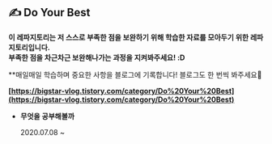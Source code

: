 ## ✍ Do Your Best
**이 레파지토리는 저 스스로 부족한 점을 보완하기 위해 학습한 자료를 모아두기 위한 레파지토리입니다.<br />부족한 점을 차근차근 보완해나가는 과정을 지켜봐주세요! :D**

**매일매일 학습하며 중요한 사항을 블로그에 기록합니다! 블로그도 한 번씩 봐주세요🥰

**[https://bigstar-vlog.tistory.com/category/Do%20Your%20Best](https://bigstar-vlog.tistory.com/category/Do%20Your%20Best)**

- **무엇을 공부해볼까**
  
  2020.07.08 ~
